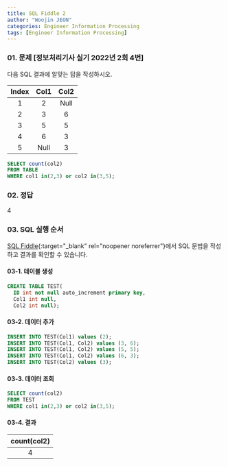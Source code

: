 ```yaml
---
title: SQL Fiddle 2
author: "Woojin JEON"
categories: Engineer Information Processing
tags: [Engineer Information Processing]
---
```


### 01. 문제 [정보처리기사 실기 2022년 2회 4번]

다음 SQL 결과에 알맞는 답을 작성하시오.

| **Index** | **Col1** | **Col2** |
|:---------:|:--------:|:--------:|
| 1         | 2        | Null     |
| 2         | 3        | 6        |
| 3         | 5        | 5        |
| 4         | 6        | 3        |
| 5         | Null     | 3        |

```sql
SELECT count(col2)
FROM TABLE
WHERE col1 in(2,3) or col2 in(3,5);
```

### 02. 정답

4

### 03. SQL 실행 순서

[SQL Fiddle](http://sqlfiddle.com/){:target="_blank" rel="noopener noreferrer"}에서 SQL 문법을 작성하고 결과를 확인할 수 있습니다.

#### 03-1. 테이블 생성

```SQL
CREATE TABLE TEST(
  ID int not null auto_increment primary key,
  Col1 int null,
  Col2 int null);
```

#### 03-2. 데이터 추가

```SQL
INSERT INTO TEST(Col1) values (2);
INSERT INTO TEST(Col1, Col2) values (3, 6);
INSERT INTO TEST(Col1, Col2) values (5, 5);
INSERT INTO TEST(Col1, Col2) values (6, 3);
INSERT INTO TEST(Col2) values (3);
```

#### 03-3. 데이터 조회

```SQL
SELECT count(col2)
FROM TEST
WHERE col1 in(2,3) or col2 in(3,5);
```

#### 03-4. 결과

| **count(col2)** |
|:---------------:|
| 4               |
